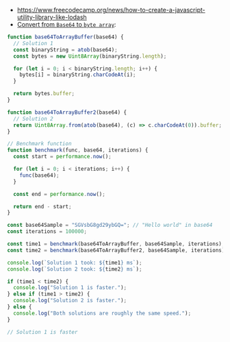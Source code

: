 - https://www.freecodecamp.org/news/how-to-create-a-javascript-utility-library-like-lodash
- [Convert from `Base64` to `byte array`](https://stackoverflow.com/questions/21797299/convert-base64-string-to-arraybuffer):

```js
function base64ToArrayBuffer(base64) {
  // Solution 1
  const binaryString = atob(base64);
  const bytes = new Uint8Array(binaryString.length);

  for (let i = 0; i < binaryString.length; i++) {
    bytes[i] = binaryString.charCodeAt(i);
  }

  return bytes.buffer;
}

function base64ToArrayBuffer2(base64) {
  // Solution 2
  return Uint8Array.from(atob(base64), (c) => c.charCodeAt(0)).buffer;
}

// Benchmark function
function benchmark(func, base64, iterations) {
  const start = performance.now();

  for (let i = 0; i < iterations; i++) {
    func(base64);
  }

  const end = performance.now();

  return end - start;
}

const base64Sample = "SGVsbG8gd29ybGQ="; // "Hello world" in base64
const iterations = 100000;

const time1 = benchmark(base64ToArrayBuffer, base64Sample, iterations);
const time2 = benchmark(base64ToArrayBuffer2, base64Sample, iterations);

console.log(`Solution 1 took: ${time1} ms`);
console.log(`Solution 2 took: ${time2} ms`);

if (time1 < time2) {
  console.log("Solution 1 is faster.");
} else if (time1 > time2) {
  console.log("Solution 2 is faster.");
} else {
  console.log("Both solutions are roughly the same speed.");
}

// Solution 1 is faster
```
